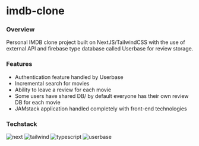 # imdb-clone

### Overview

Personal IMDB clone project built on NextJS/TailwindCSS with the use of external API and firebase type database called Userbase for review storage.

### Features

-   Authentication feature handled by Userbase
-   Incremental search for movies
-   Ability to leave a review for each movie
-   Some users have shared DB/ by default everyone has their own review DB for each movie
-   JAMstack application handled completely with front-end technologies

### Techstack <br>

![next](https://img.shields.io/static/v1?style=flat-square&label=+&logo=nextdotjs&message=NextJS&color=black)
![tailwind](https://img.shields.io/static/v1?style=flat-square&label=+&logo=tailwindcss&message=Tailwind&color=white)
![typescript](https://img.shields.io/static/v1?style=flat-square&label=+&logo=typescript&message=Typescript&color=white)
![userbase](https://img.shields.io/static/v1?style=flat-square&label=+&message=Userbase&color=yellow)
